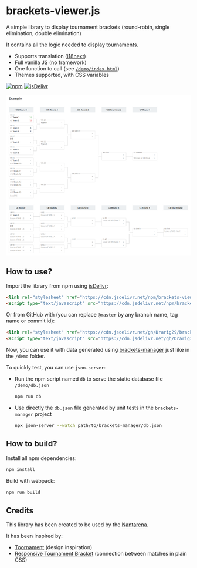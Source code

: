 # brackets-viewer.js

A simple library to display tournament brackets (round-robin, single elimination, double elimination)

It contains all the logic needed to display tournaments.

- Supports translation ([i18next](https://www.i18next.com/))
- Full vanilla JS (no framework)
- One function to call (see [`/demo/index.html`](demo/index.html))
- Themes supported, with CSS variables

[![npm](https://img.shields.io/npm/v/brackets-viewer.svg)](https://www.npmjs.com/package/brackets-viewer)
[![jsDelivr](https://data.jsdelivr.com/v1/package/npm/brackets-viewer/badge?style=rounded)](https://www.jsdelivr.com/package/npm/brackets-viewer)

![Screenshot](screenshot.png)

## How to use?

Import the library from npm using [jsDelivr](https://www.jsdelivr.com/):

```html
<link rel="stylesheet" href="https://cdn.jsdelivr.net/npm/brackets-viewer/dist/brackets-viewer.min.css" />
<script type="text/javascript" src="https://cdn.jsdelivr.net/npm/brackets-viewer/dist/brackets-viewer.min.js"></script>
```

Or from GitHub with (you can replace `@master` by any branch name, tag name or commit id):

```html
<link rel="stylesheet" href="https://cdn.jsdelivr.net/gh/Drarig29/brackets-viewer.js@master/dist/brackets-viewer.min.css" />
<script type="text/javascript" src="https://cdn.jsdelivr.net/gh/Drarig29/brackets-viewer.js@master/dist/brackets-viewer.min.js"></script>
```

Now, you can use it with data generated using [brackets-manager](https://github.com/Drarig29/brackets-manager.js) just like in the `/demo` folder.

To quickly test, you can use `json-server`:

- Run the npm script named `db` to serve the static database file `/demo/db.json`

  ```bash
  npm run db
  ```

- Use directly the `db.json` file generated by unit tests in the `brackets-manager` project

  ```bash
  npx json-server --watch path/to/brackets-manager/db.json
  ```

## How to build?

Install all npm dependencies:

```bash
npm install
```

Build with webpack:

```bash
npm run build
```

## Credits

This library has been created to be used by the [Nantarena](https://nantarena.net/).

It has been inspired by:

- [Toornament](https://www.toornament.com/en_US/) (design inspiration)
- [Responsive Tournament Bracket](https://codepen.io/jimmyhayek/full/yJkdEB) (connection between matches in plain CSS)
